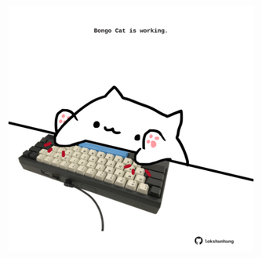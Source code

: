 <!-- built at 10/05/2021, 17:31:59 UTC -->
<p align="center">
  <img width="500" height="500" src="./ReadmeImage.svg">
</p>
